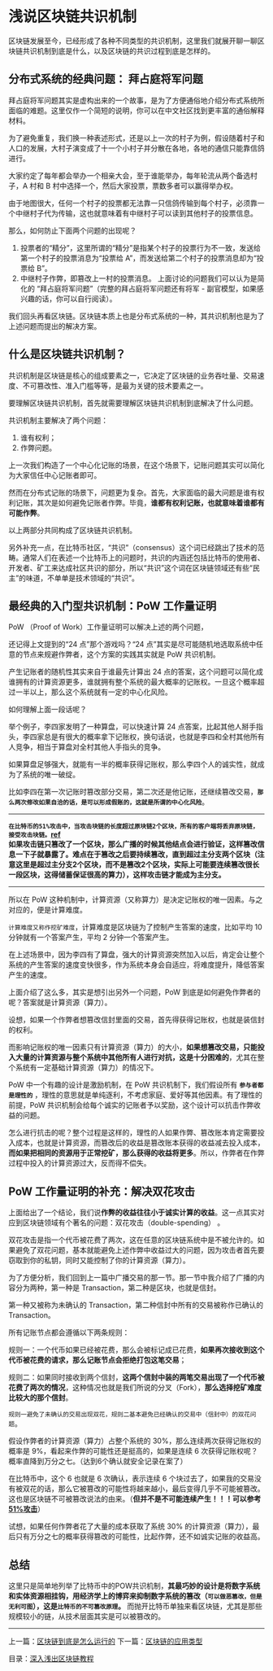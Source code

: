 # 浅说区块链共识机制
区块链发展至今，已经形成了各种不同类型的共识机制，这里我们就展开聊一聊区块链共识机制到底是什么，以及区块链的共识过程到底是怎样的。

## 分布式系统的经典问题： 拜占庭将军问题
拜占庭将军问题其实是虚构出来的一个故事，是为了方便通俗地介绍分布式系统所面临的难题。这里仅作一个简短的说明，你可以在中文社区找到更丰富的通俗解释材料。

为了避免重复，我们换一种表述形式，还是以上一次的村子为例，假设随着村子和人口的发展，大村子演变成了十一个小村子并分散在各地，各地的通信只能靠信鸽进行。

大家约定了每年都会举办一个相亲大会，至于谁能举办，每年轮流从两个备选村子，A 村和 B 村中选择一个，然后大家投票，票数多者可以赢得举办权。

由于地图很大，任何一个村子的投票都无法靠一只信鸽传输到每个村子，必须靠一个中继村子代为传输，这也就意味着有中继村子可以读到其他村子的投票信息。

那么，如何防止下面两个问题的出现呢？

1. 投票者的“精分”，这里所谓的“精分”是指某个村子的投票行为不一致，发送给第一个村子的投票消息为“投票给 A”，而发送给第二个村子的投票消息却为“投票给 B”。
2. 中继村子作弊，即篡改上一村的投票消息。
上面讨论的问题我们可以认为是简化的 “拜占庭将军问题”（完整的拜占庭将军问题还有将军 - 副官模型，如果感兴趣的话，你可以自行阅读）。

我们回头再看区块链。区块链本质上也是分布式系统的一种，其共识机制也是为了上述问题而提出的解决方案。

## 什么是区块链共识机制？
共识机制是区块链是核心的组成要素之一，它决定了区块链的业务吞吐量、交易速度、不可篡改性、准入门槛等等，是最为关键的技术要素之一。

要理解区块链共识机制，首先就需要理解区块链共识机制到底解决了什么问题。

共识机制主要解决了两个问题：

1. 谁有权利；
2. 作弊问题。  

上一次我们构造了一个中心化记账的场景，在这个场景下，记账问题其实可以简化为大家信任中心记账者即可。

然而在分布式记账的场景下，问题更为复杂。首先，大家面临的最大问题是谁有权利记账，其次是如何避免记账者作弊。毕竟，**谁都有权利记账，也就意味着谁都有可能作弊**。

以上两部分共同构成了区块链共识机制。

另外补充一点，在比特币社区，“共识”（consensus）这个词已经跳出了技术的范畴。通常人们在表述一个比特币上的问题时，共识的内涵还包括比特币的使用者、开发者、矿工来达成社区共识的部分，所以“共识”这个词在区块链领域还有些“民主”的味道，不单单是技术领域的“共识”。

## 最经典的入门型共识机制：PoW 工作量证明
PoW （Proof of Work）工作量证明可以解决上述的两个问题，

还记得上文提到的“24 点”那个游戏吗？“24 点”其实是尽可能随机地选取系统中任意的节点来规避作弊者，这个方案的实践其实就是 PoW 共识机制。

产生记账者的随机性其实来自于谁最先计算出 24 点的答案，这个问题可以简化成谁拥有的计算资源更多，谁就拥有整个系统的最大概率的记账权。一旦这个概率超过一半以上，那么这个系统就有一定的中心化风险。

如何理解上面一段话呢？

举个例子，李四家发明了一种算盘，可以快速计算 24 点答案，比起其他人掰手指头，李四家总是有很大的概率拿下记账权，换句话说，也就是李四和全村其他所有人竞争，相当于算盘对全村其他人手指头的竞争。

如果算盘足够强大，就能有一半的概率获得记账权，那么李四个人的诚实性，就成为了系统的唯一破绽。

比如李四在第一次记账时篡改部分交易，第二次还是他记账，还继续篡改交易，**`那么两次修改如果自洽的话，是可以形成假账的，这就是所谓的中心化风险`**。  

---
**`在比特币的51%攻击中，当攻击块链的长度超过原块链2个区块，所有的客户端将丢弃原块链，接受攻击块链。`[ref](http://www.8btc.com/51attack)**  
**如果攻击链只篡改了一个区块，那么广播的时候其他结点会进行验证，这样篡改信息一下子就暴露了。难点在于篡改之后要持续篡改，直到超过主分支两个区块（注意这里是超过主分支2个区块，而不是篡改2个区块，实际上可能要连续篡改很长一段区块，这得储蓄保证很高的算力），这样攻击链才能成为主分支。**

---
所以在 PoW 这种机制中，计算资源（又称算力）是决定记账权的唯一因素。与之对应的，便是计算难度。

`计算难度又称作挖矿难度`，计算难度是区块链为了控制产生答案的速度，比如平均 10 分钟就有一个答案产生，平均 2 分钟一个答案产生。

在上述场景中，因为李四有了算盘，强大的计算资源突然加入以后，肯定会让整个系统的产生答案的速度变快很多，作为系统本身会自适应，将难度提升，降低答案产生的速度。

上面介绍了这么多，其实是想引出另外一个问题，PoW 到底是如何避免作弊者的呢？答案就是计算资源（算力）。

设想，如果一个作弊者想篡改信封里面的交易，首先得获得记账权，也就是装信封的权利。

而影响记账权的唯一因素只有计算资源（算力）的大小，**如果想篡改交易，只能投入大量的计算资源与整个系统中其他所有人进行对抗，这是十分困难的**，尤其在整个系统有一定基础计算资源（算力）的情况下。

PoW 中一个有趣的设计是激励机制，在 PoW 共识机制下，我们假设所有 **`参与者都是理性的`** ，理性的意思就是单纯逐利，不考虑家庭、爱好等其他因素。有了理性的前提，PoW 共识机制会给每个诚实的记账者予以奖励，这个设计可以抗击作弊收益的问题。

怎么进行抗击的呢？整个过程是这样的，理性的人如果作弊、篡改账本肯定需要投入成本，也就是计算资源，而篡改后的收益是篡改账本获得的收益减去投入成本，**而如果把相同的资源用于正常挖矿，那么获得的收益将更多**。所以，作弊者在作弊过程中投入的计算资源过大，反而得不偿失。

## PoW 工作量证明的补充：解决双花攻击
上面给出了一个结论，我们说**作弊的收益往往小于诚实计算的收益**。这一点其实对应到区块链领域有个著名的问题：双花攻击（double-spending） 。

双花攻击是指一个代币被花费了两次，这在任意的区块链系统中是不被允许的。如果避免了双花问题，基本就能避免上述作弊中收益过大的问题，因为攻击者首先要窃取到你的私钥，同时又能控制了你的计算资源（算力）。

为了方便分析，我们回到上一篇中广播交易的那一节。那一节中我介绍了广播的内容分为两种，第一种是 Transaction，第二种是区块，也就是信封。

第一种又被称为未确认的 Transaction，第二种信封中所有的交易被称作已确认的 Transaction。

所有记账节点都会遵循以下两条规则：

规则一：一个代币如果已经被花费，那么会被标记成已花费，**如果再次接收到这个代币被花费的请求，那么记账节点会拒绝打包这笔交易**；

规则二：如果同时接收到两个信封，**这两个信封中装的两笔交易出现了一个代币被花费了两次的情况**，这种情况也就是我们所说的分叉（Fork），**那么选择挖矿难度比较大的那个信封**。

`规则一避免了未确认的交易出现双花，规则二基本避免已经确认的交易中（信封中）的双花问题`。

假设作弊者的计算资源（算力）占整个系统的 30%，那么连续两次获得记账权的概率是 9%，看起来作弊的可能性还是挺高的，如果是连续 6 次获得记账权呢？概率直降到万分之七。（达到6个确认就安全记录在案了）

在比特币中，这个 6 也就是 6 次确认，表示连续 6 个块过去了，如果我的交易没有被双花的话，那么它被篡改的可能性将越来越小，最后变得几乎不可能被篡改。这也是区块链不可被篡改说法的由来。（**但并不是不可能连续产生！！！可以参考[51%攻击](http://www.8btc.com/51attack)**）

试想，如果任何作弊者花了大量的成本获取了系统 30% 的计算资源（算力），最后只有万分之七的概率获得篡改的可能性，比起作弊，还不如诚实记账的收益高。

## 总结
这里只是简单地列举了比特币中的POW共识机制，**其最巧妙的设计是将数字系统和实体资源相挂钩，用经济学上的博弈来抑制数字系统的篡改（`可以做恶篡改，但是无利可图`），这是`比特币的不可篡改原理`。** 而抛开比特币单独来看区块链，尤其是那些规模较小的链，从技术层面其实是可以被篡改的。

---
上一篇：[区块链到底是怎么运行的](https://github.com/yjjnls/blockchain-tutorial-cn/blob/master/doc/02.%E5%8C%BA%E5%9D%97%E9%93%BE%E5%88%B0%E5%BA%95%E6%98%AF%E6%80%8E%E4%B9%88%E8%BF%90%E8%A1%8C%E7%9A%84.md)        下一篇：[区块链的应用类型](https://github.com/yjjnls/blockchain-tutorial-cn/blob/master/doc/04.%E5%8C%BA%E5%9D%97%E9%93%BE%E7%9A%84%E5%BA%94%E7%94%A8%E7%B1%BB%E5%9E%8B.md)  

目录：[深入浅出区块链教程](https://github.com/yjjnls/blockchain-tutorial-cn)